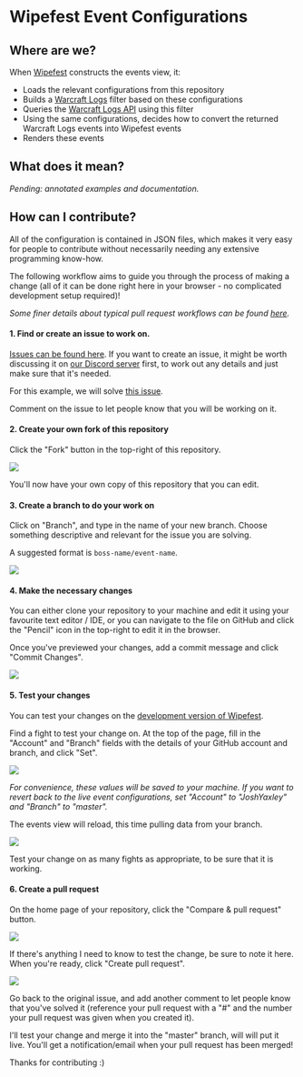 # Wipefest Event Configurations

## Where are we?

When [Wipefest](https://www.wipefest.net/) constructs the events view, it:

* Loads the relevant configurations from this repository
* Builds a [Warcraft Logs](https://www.warcraftlogs.com/) filter based on these configurations
* Queries the [Warcraft Logs API](https://www.warcraftlogs.com/v1/docs) using this filter
* Using the same configurations, decides how to convert the returned Warcraft Logs events into Wipefest events
* Renders these events

## What does it mean?

*Pending: annotated examples and documentation.*

## How can I contribute?

All of the configuration is contained in JSON files,
which makes it very easy for people to contribute
without necessarily needing any extensive programming know-how.

The following workflow aims to guide you through the process of making a change
(all of it can be done right here in your browser -
no complicated development setup required)!

*Some finer details about typical pull request workflows can be found [here](https://gist.github.com/Chaser324/ce0505fbed06b947d962).*

#### 1. Find or create an issue to work on.

[Issues can be found here](https://github.com/JoshYaxley/Wipefest.EventConfigs/issues).
If you want to create an issue,
it might be worth discussing it on [our Discord server](https://discord.gg/QhE4hfS) first,
to work out any details and just make sure that it's needed.

For this example, we will solve [this issue](https://github.com/JoshYaxley/Wipefest.EventConfigs/issues/1).

Comment on the issue to let people know that you will be working on it.

#### 2. Create your own fork of this repository

Click the "Fork" button in the top-right of this repository.

![](https://i.imgur.com/1dodbEh.png)

You'll now have your own copy of this repository that you can edit.

#### 3. Create a branch to do your work on

Click on "Branch", and type in the name of your new branch.
Choose something descriptive and relevant for the issue you are solving.

A suggested format is `boss-name/event-name`.

![](https://i.imgur.com/nfvPu3I.png)

#### 4. Make the necessary changes

You can either clone your repository to your machine and edit it using your favourite text editor / IDE,
or you can navigate to the file on GitHub and click the "Pencil" icon in the top-right to edit it in the browser.

Once you've previewed your changes, add a commit message and click "Commit Changes".

![](https://i.imgur.com/g7akYOK.png)

#### 5. Test your changes

You can test your changes on the [development version of Wipefest](https://wipefest-dev.herokuapp.com).

Find a fight to test your change on.
At the top of the page,
fill in the "Account" and "Branch" fields with the details of your GitHub account and branch,
and click "Set".

![](https://i.imgur.com/KYlITKd.png)

*For convenience, these values will be saved to your machine.
If you want to revert back to the live event configurations,
set "Account" to "JoshYaxley" and "Branch" to "master".*

The events view will reload, this time pulling data from your branch.

![](https://i.imgur.com/XZTJBAF.png)

Test your change on as many fights as appropriate,
to be sure that it is working.

#### 6. Create a pull request

On the home page of your repository,
click the "Compare & pull request" button.

![](https://i.imgur.com/hh4w4qA.png)

If there's anything I need to know to test the change,
be sure to note it here.
When you're ready, click "Create pull request".

![](https://i.imgur.com/nQbwHa5.png)

Go back to the original issue, and add another comment to let people know that you've solved it
(reference your pull request with a "#" and the number your pull request was given when you created it).

I'll test your change and merge it into the "master" branch, will will put it live.
You'll get a notification/email when your pull request has been merged!

Thanks for contributing :)
